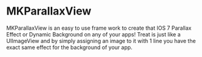 MKParallaxView
==============

MKParallaxView is an easy to use frame work to create that IOS 7 Parallax Effect or Dynamic Background on any of your apps! Treat is just like a UIImageView and by simply assigning an image to it with 1 line you have the exact same effect for the background of your app.
